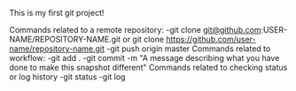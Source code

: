 This is my first git project!

Commands related to a remote repository:
  -git clone git@github.com:USER-NAME/REPOSITORY-NAME.git or git clone https://github.com/user-name/repository-name.git
  -git push origin master
Commands related to workflow:
  -git add .
  -git commit -m "A message describing what you have done to make this snapshot different"
Commands related to checking status or log history
  -git status
  -git log
